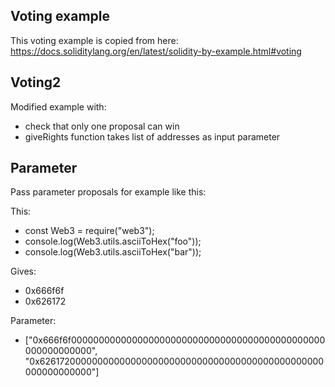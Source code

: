 ## Voting example

This voting example is copied from here: https://docs.soliditylang.org/en/latest/solidity-by-example.html#voting

## Voting2

Modified example with:
* check that only one proposal can win
* giveRights function takes list of addresses as input parameter

## Parameter

Pass parameter proposals for example like this:

This:
* const Web3 = require("web3");
* console.log(Web3.utils.asciiToHex("foo"));
* console.log(Web3.utils.asciiToHex("bar"));

Gives:
* 0x666f6f
* 0x626172

Parameter:
* ["0x666f6f0000000000000000000000000000000000000000000000000000000000", "0x6261720000000000000000000000000000000000000000000000000000000000"]
